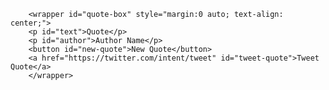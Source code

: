         <wrapper id="quote-box" style="margin:0 auto; text-align: center;">
        <p id="text">Quote</p>
        <p id="author">Author Name</p>
        <button id="new-quote">New Quote</button>
        <a href="https://twitter.com/intent/tweet" id="tweet-quote">Tweet Quote</a>
        </wrapper>
        